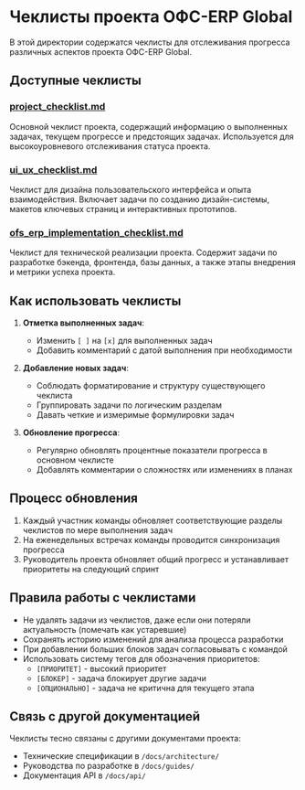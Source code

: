 # Чеклисты проекта ОФС-ERP Global

В этой директории содержатся чеклисты для отслеживания прогресса различных аспектов проекта ОФС-ERP Global.

## Доступные чеклисты

### [project_checklist.md](project_checklist.md)
Основной чеклист проекта, содержащий информацию о выполненных задачах, текущем прогрессе и предстоящих задачах. Используется для высокоуровневого отслеживания статуса проекта.

### [ui_ux_checklist.md](ui_ux_checklist.md)
Чеклист для дизайна пользовательского интерфейса и опыта взаимодействия. Включает задачи по созданию дизайн-системы, макетов ключевых страниц и интерактивных прототипов.

### [ofs_erp_implementation_checklist.md](ofs_erp_implementation_checklist.md)
Чеклист для технической реализации проекта. Содержит задачи по разработке бэкенда, фронтенда, базы данных, а также этапы внедрения и метрики успеха проекта.

## Как использовать чеклисты

1. **Отметка выполненных задач**:
   - Изменить `[ ]` на `[x]` для выполненных задач
   - Добавить комментарий с датой выполнения при необходимости

2. **Добавление новых задач**:
   - Соблюдать форматирование и структуру существующего чеклиста
   - Группировать задачи по логическим разделам
   - Давать четкие и измеримые формулировки задач

3. **Обновление прогресса**:
   - Регулярно обновлять процентные показатели прогресса в основном чеклисте
   - Добавлять комментарии о сложностях или изменениях в планах

## Процесс обновления

1. Каждый участник команды обновляет соответствующие разделы чеклистов по мере выполнения задач
2. На еженедельных встречах команды проводится синхронизация прогресса
3. Руководитель проекта обновляет общий прогресс и устанавливает приоритеты на следующий спринт

## Правила работы с чеклистами

- Не удалять задачи из чеклистов, даже если они потеряли актуальность (помечать как устаревшие)
- Сохранять историю изменений для анализа процесса разработки
- При добавлении больших блоков задач согласовывать с командой
- Использовать систему тегов для обозначения приоритетов: 
  - `[ПРИОРИТЕТ]` - высокий приоритет
  - `[БЛОКЕР]` - задача блокирует другие задачи
  - `[ОПЦИОНАЛЬНО]` - задача не критична для текущего этапа

## Связь с другой документацией

Чеклисты тесно связаны с другими документами проекта:
- Технические спецификации в `/docs/architecture/`
- Руководства по разработке в `/docs/guides/`
- Документация API в `/docs/api/` 